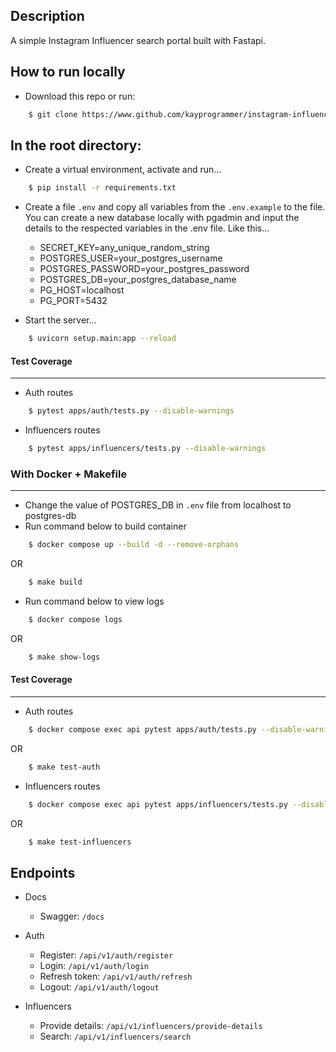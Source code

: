 ## Description

A simple Instagram Influencer search portal built with Fastapi.

## How to run locally

* Download this repo or run: 
```bash
    $ git clone https://www.github.com/kayprogrammer/instagram-influencers/
```

In the root directory:
--
- Create a virtual environment, activate and run...
```bash
    $ pip install -r requirements.txt
```
- Create a file `.env` and copy all variables from the `.env.example` to the file.
    You can create a new database locally with pgadmin and input the details to the respected variables in the .env file. Like this...

    * SECRET_KEY=any_unique_random_string
    * POSTGRES_USER=your_postgres_username
    * POSTGRES_PASSWORD=your_postgres_password
    * POSTGRES_DB=your_postgres_database_name
    * PG_HOST=localhost
    * PG_PORT=5432

- Start the server... 
```bash
    $ uvicorn setup.main:app --reload
```

#### Test Coverage
---
- Auth routes 
```bash
    $ pytest apps/auth/tests.py --disable-warnings
```
- Influencers routes 
```bash
    $ pytest apps/influencers/tests.py --disable-warnings
```

### With Docker + Makefile
---
- Change the value of POSTGRES_DB in `.env` file from localhost to postgres-db
- Run command below to build container
```bash
    $ docker compose up --build -d --remove-orphans
``` 
OR 
```bash
    $ make build
```
- Run command below to view logs 
```bash
    $ docker compose logs
``` 
OR 
```bash
    $ make show-logs
```

#### Test Coverage
---
- Auth routes
```bash
    $ docker compose exec api pytest apps/auth/tests.py --disable-warnings
```
OR
```bash
    $ make test-auth
```

- Influencers routes
```bash
    $ docker compose exec api pytest apps/influencers/tests.py --disable-warnings
```
OR
```bash
    $ make test-influencers
```

## Endpoints

- Docs
    * Swagger: `/docs` 
- Auth 
    * Register: `/api/v1/auth/register`
    * Login: `/api/v1/auth/login`
    * Refresh token: `/api/v1/auth/refresh`
    * Logout: `/api/v1/auth/logout`

- Influencers
    * Provide details: `/api/v1/influencers/provide-details`
    * Search: `/api/v1/influencers/search`
